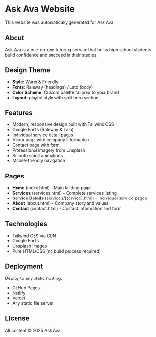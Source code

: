 # Ask Ava Website

This website was automatically generated for Ask Ava.

## About

Ask Ava is a one-on-one tutoring service that helps high school students build confidence and succeed in their studies.

## Design Theme

- **Style**: Warm & Friendly
- **Fonts**: Raleway (headings) / Lato (body)
- **Color Scheme**: Custom palette tailored to your brand
- **Layout**: playful style with split hero section

## Features

- Modern, responsive design built with Tailwind CSS
- Google Fonts (Raleway & Lato)
- Individual service detail pages
- About page with company information
- Contact page with form
- Professional imagery from Unsplash
- Smooth scroll animations
- Mobile-friendly navigation

## Pages

- **Home** (index.html) - Main landing page
- **Services** (services.html) - Complete services listing
- **Service Details** (services/[service].html) - Individual service pages
- **About** (about.html) - Company story and values
- **Contact** (contact.html) - Contact information and form

## Technologies

- Tailwind CSS via CDN
- Google Fonts
- Unsplash Images
- Pure HTML/CSS (no build process required)

## Deployment

Deploy to any static hosting:
- GitHub Pages
- Netlify
- Vercel
- Any static file server

## License

All content © 2025 Ask Ava
